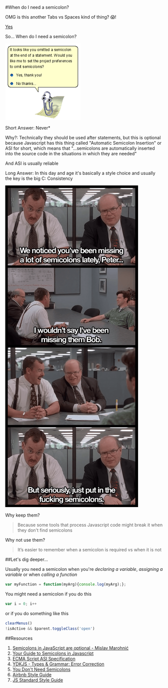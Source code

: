 #When do I need a semicolon?

OMG is this another Tabs vs Spaces kind of thing? :scream:! 

[Yes](https://github.com/twbs/bootstrap/issues/3057)

So... When do I need a semicolon?

![Clippy](./clippy-semicolons.png)

Short Answer: Never*

Why?: Technically they should be used after statements, but this is optional because Javascript has this thing called "Automatic Semicolon Insertion" or ASI for short, which means that "...semicolons are automatically inserted into the source code in the situations in which they are needed"

And ASI is usually reliable

Long Answer: In this day and age it's basically a style choice and usually the key is the big C: Consistency

![Just put the semicolons](./javascript-semicolons.png)

Why keep them?
>Because some tools that process Javascript code might break it when they don't find semicolons

Why not use them?
>It’s easier to remember when a semicolon is required vs when it is not

##Let's dig deeper...

Usually you need a semicolon when you're *declaring a variable*, *assigning a variable* or when *calling a function*

```javascript
var myFunction = function(myArg){console.log(myArg);};
```

You might need a semicolon if you do this

```javascript
var i = 0; i++
```

or if you do something like this

```javascript
clearMenus()
!isActive && $parent.toggleClass('open')
 ```


##Resources

1. [Semicolons in JavaScript are optional -  Mislav Marohnić ](http://mislav.net/2010/05/semicolons/)
2. [Your Guide to Semicolons in Javascript](https://www.codecademy.com/blog/78)
3. [ECMA Script ASI Specification](http://www.ecma-international.org/ecma-262/5.1/#sec-7.9)
4. [YDKJS - Types & Grammar: Error Correction](https://github.com/getify/You-Dont-Know-JS/blob/master/types%20&%20grammar/ch5.md#error-correction) 
5. [You Don't Need Semicolons](https://medium.com/@goatslacker/no-you-dont-need-semicolons-148d936b9cf2)
6. [Airbnb Style Guide](https://github.com/airbnb/javascript#semicolons)
7. [JS Standard Style Guide](http://standardjs.com/rules.html)

